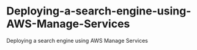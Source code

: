 # Deploying-a-search-engine-using-AWS-Manage-Services
Deploying a search engine using AWS Manage Services
